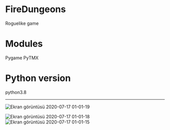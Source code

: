 # FireDungeons
Roguelike game

# Modules
 Pygame
 PyTMX

# Python version
python3.8
______________
![Ekran görüntüsü 2020-07-17 01-01-19](https://user-images.githubusercontent.com/47942890/87727547-d854a000-c7c9-11ea-81b4-2cbaf7c33a19.png)

![Ekran görüntüsü 2020-07-17 01-01-18](https://user-images.githubusercontent.com/47942890/87727531-cd9a0b00-c7c9-11ea-8beb-04edc1190a50.png)
![Ekran görüntüsü 2020-07-17 01-01-15](https://user-images.githubusercontent.com/47942890/87727565-e30f3500-c7c9-11ea-9fe2-9e959ef46d46.png)

